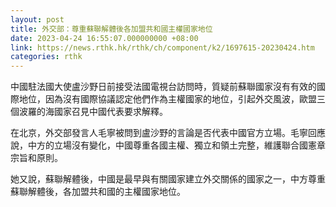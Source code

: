 ```yaml
---
layout: post
title: 外交部：尊重蘇聯解體後各加盟共和國主權國家地位
date: 2023-04-24 16:55:07.000000000 +08:00
link: https://news.rthk.hk/rthk/ch/component/k2/1697615-20230424.htm
categories: rthk
---
```


中國駐法國大使盧沙野日前接受法國電視台訪問時，質疑前蘇聯國家沒有有效的國際地位，因為沒有國際協議認定他們作為主權國家的地位，引起外交風波，歐盟三個波羅的海國家召見中國代表要求解釋。

在北京，外交部發言人毛寧被問到盧沙野的言論是否代表中國官方立場。毛寧回應說，中方的立場沒有變化，中國尊重各國主權、獨立和領土完整，維護聯合國憲章宗旨和原則。

她又說，蘇聯解體後，中國是最早與有關國家建立外交關係的國家之一，中方尊重蘇聯解體後，各加盟共和國的主權國家地位。

